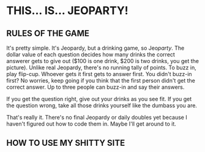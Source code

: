 # THIS... IS... JEOPARTY!

## RULES OF THE GAME

It's pretty simple. It's Jeopardy, but a drinking game, so Jeo*party*. The dollar value of each question decides how many drinks the correct answerer gets to give out ($100 is one drink, $200 is two drinks, you get the picture). Unlike real Jeopardy, there's no running tally of points. To buzz in, play flip-cup. Whoever gets it first gets to answer first. You didn't buzz-in first? No worries, keep going if you think that the first person didn't get the correct answer. Up to three people can buzz-in and say their answers.

If you get the question right, give out your drinks as you see fit. If you get the question wrong, take all those drinks yourself like the dumbass you are.

That's really it. There's no final Jeopardy or daily doubles yet because I haven't figured out how to code them in. Maybe I'll get around to it.

## HOW TO USE MY SHITTY SITE

